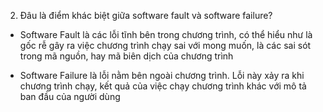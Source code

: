 2. Đâu là điểm khác biệt giữa  software fault và software failure?

- Software Fault là các lỗi tĩnh bên trong chương trình, có thể hiểu như là gốc rễ gây ra việc chương trình chạy sai với mong muốn, là các sai sót trong mã nguồn, hay mã biên dịch của chương trình

- Software Failure là lỗi nằm bên ngoài chương trình. Lỗi này xảy ra khi chương trình chạy, kết quả của việc chạy chương trình khác với mô tả ban đầu của người dùng
